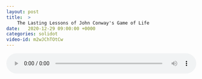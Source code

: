 ```yaml
---
layout: post
title:  >
    The Lasting Lessons of John Conway's Game of Life
date:   2020-12-29 09:00:00 +0000
categories: solidot
video-id: m2wJChTOtCw
---
```


<audio src="/assets/5c8b52027d5a50e37be921257af48183.mp3" style="width: 100%;" controls></audio>

